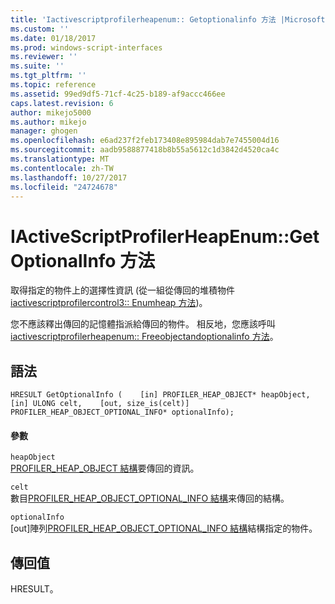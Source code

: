 ```yaml
---
title: 'Iactivescriptprofilerheapenum:: Getoptionalinfo 方法 |Microsoft 文件'
ms.custom: ''
ms.date: 01/18/2017
ms.prod: windows-script-interfaces
ms.reviewer: ''
ms.suite: ''
ms.tgt_pltfrm: ''
ms.topic: reference
ms.assetid: 99ed9df5-71cf-4c25-b189-af9accc466ee
caps.latest.revision: 6
author: mikejo5000
ms.author: mikejo
manager: ghogen
ms.openlocfilehash: e6ad237f2feb173408e895984dab7e7455004d16
ms.sourcegitcommit: aadb9588877418b8b55a5612c1d3842d4520ca4c
ms.translationtype: MT
ms.contentlocale: zh-TW
ms.lasthandoff: 10/27/2017
ms.locfileid: "24724678"
---
```

# <a name="iactivescriptprofilerheapenumgetoptionalinfo-method"></a>IActiveScriptProfilerHeapEnum::GetOptionalInfo 方法
取得指定的物件上的選擇性資訊 (從一組從傳回的堆積物件[iactivescriptprofilercontrol3:: Enumheap 方法](../../winscript/reference/iactivescriptprofilercontrol3-enumheap-method.md))。  
  
 您不應該釋出傳回的記憶體指派給傳回的物件。 相反地，您應該呼叫[iactivescriptprofilerheapenum:: Freeobjectandoptionalinfo 方法](../../winscript/reference/iactivescriptprofilerheapenum-freeobjectandoptionalinfo-method.md)。  
  
## <a name="syntax"></a>語法  
  
```  
HRESULT GetOptionalInfo (    [in] PROFILER_HEAP_OBJECT* heapObject,    [in] ULONG celt,    [out, size_is(celt)] PROFILER_HEAP_OBJECT_OPTIONAL_INFO* optionalInfo);  
```  
  
#### <a name="parameters"></a>參數  
 `heapObject`  
 [PROFILER_HEAP_OBJECT 結構](../../winscript/reference/profiler-heap-object-structure.md)要傳回的資訊。  
  
 `celt`  
 數目[PROFILER_HEAP_OBJECT_OPTIONAL_INFO 結構](../../winscript/reference/profiler-heap-object-optional-info-structure.md)来傳回的結構。  
  
 `optionalInfo`  
 [out]陣列[PROFILER_HEAP_OBJECT_OPTIONAL_INFO 結構](../../winscript/reference/profiler-heap-object-optional-info-structure.md)結構指定的物件。  
  
## <a name="return-value"></a>傳回值  
 HRESULT。